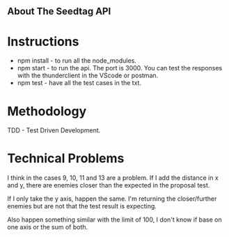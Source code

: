 <!-- ABOUT THE Seedtag API -->

## About The Seedtag API

# Instructions

- npm install - to run all the node_modules.
- npm start - to run the api. The port is 3000. You can test the responses with the thunderclient in the VScode or postman. 
- npm test - have all the test cases in the txt. 

# Methodology

TDD - Test Driven Development. 

# Technical Problems

I think in the cases 9, 10, 11 and 13 are a problem. 
If I add the distance in x and y, there are enemies closer than the expected in the proposal test. 

If I only take the y axis, happen the same. I'm returning the closer/further enemies but are not that the test result is expecting. 

Also happen something similar with the limit of 100, I don't know if base on one axis or the sum of both. 
